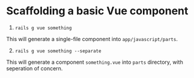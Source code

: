 # Scaffolding a basic Vue component

1. `rails g vue something` 

This will generate a single-file component into `app/javascript/parts`. 

2. `rails g vue something --separate`

This will generate a component `something.vue` into `parts` directory, with seperation of concern.
